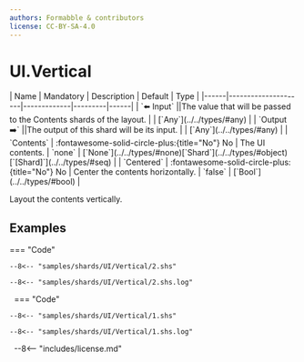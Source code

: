 ```yaml
---
authors: Formabble & contributors
license: CC-BY-SA-4.0
---
```



# UI.Vertical

<div class="sh-parameters" markdown="1">
| Name | Mandatory | Description | Default | Type |
|------|---------------------|-------------|---------|------|
| `⬅️ Input` ||The value that will be passed to the Contents shards of the layout. | | [`Any`](../../types/#any) |
| `Output ➡️` ||The output of this shard will be its input. | | [`Any`](../../types/#any) |
| `Contents` | :fontawesome-solid-circle-plus:{title="No"} No  | The UI contents. | `none` | [`None`](../../types/#none)[`Shard`](../../types/#object)[`[Shard]`](../../types/#seq) |
| `Centered` | :fontawesome-solid-circle-plus:{title="No"} No  | Center the contents horizontally. | `false` | [`Bool`](../../types/#bool) |

</div>

Layout the contents vertically.

## Examples

=== "Code"

  ```x86asm linenums="1"
  --8<-- "samples/shards/UI/Vertical/2.shs"
  ```

  ```
  --8<-- "samples/shards/UI/Vertical/2.shs.log"
  ```
&nbsp;
=== "Code"

  ```x86asm linenums="1"
  --8<-- "samples/shards/UI/Vertical/1.shs"
  ```

  ```
  --8<-- "samples/shards/UI/Vertical/1.shs.log"
  ```
&nbsp;
--8<-- "includes/license.md"

